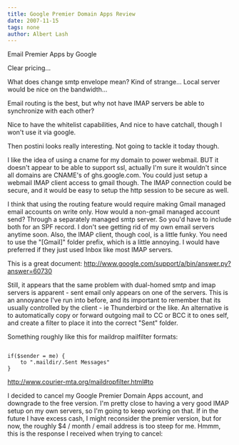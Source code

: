```yaml
---
title: Google Premier Domain Apps Review
date: 2007-11-15
tags: none
author: Albert Lash
---
```

Email Premier Apps by Google

Clear pricing...

What does change smtp envelope mean? Kind of strange... Local server would be nice on the bandwidth...

Email routing is the best, but why not have IMAP servers be able to synchronize with each other?

Nice to have the whitelist capabilities, And nice to have catchall, though I won't use it via google.

Then postini looks really interesting. Not going to tackle it today though.

I like the idea of using a cname for my domain to power webmail. BUT it doesn't appear to be able to support ssl, actually I'm sure it wouldn't since all domains are CNAME's of ghs.google.com. You could just setup a webmail IMAP client access to gmail though. The IMAP connection could be secure, and it would be easy to setup the http session to be secure as well.

I think that using the routing feature would require making Gmail managed email accounts on write only. How would a non-gmail managed account send? Through a separately managed smtp server. So you'd have to include both for an SPF record. I don't see getting rid of my own email servers anytime soon. Also, the IMAP client, though cool, is a little funky. You need to use the "[Gmail]" folder prefix, which is a little annoying. I would have preferred if they just used Inbox like most IMAP servers.

This is a great document:
<a rel="nofollow" href="http://www.google.com/support/a/bin/answer.py?answer=60730">http://www.google.com/support/a/bin/answer.py?answer=60730</a>

Still, it appears that the same problem with dual-homed smtp and imap servers is apparent - sent email only appears on one of the servers. This is an annoyance I've run into before, and its important to remember that its usually controlled by the client - ie Thunderbird or the like. An alternative is to automatically copy or forward outgoing mail to CC or BCC it to ones self, and create a filter to place it into the correct "Sent" folder.

Something roughly like this for maildrop mailfilter formats:

<pre><code>
if($sender = me) {
    to ".maildir/.Sent Messages"
}
</code></pre>

<a href="http://www.courier-mta.org/maildropfilter.html#to" rel="nofollow">http://www.courier-mta.org/maildropfilter.html#to</a>

I decided to cancel my Google Premier Domain Apps account, and downgrade to the free version. I'm pretty close to having a very good IMAP setup on my own servers, so I'm going to keep working on that. If in the future I have excess cash, I might reconsider the premier version, but for now, the roughly $4 / month / email address is too steep for me. Hmmm, this is the response I received when trying to cancel:


